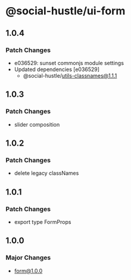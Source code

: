 # @social-hustle/ui-form

## 1.0.4

### Patch Changes

- e036529: sunset commonjs module settings
- Updated dependencies [e036529]
  - @social-hustle/utils-classnames@1.1.1

## 1.0.3

### Patch Changes

- slider composition

## 1.0.2

### Patch Changes

- delete legacy classNames

## 1.0.1

### Patch Changes

- export type FormProps

## 1.0.0

### Major Changes

- form@1.0.0
